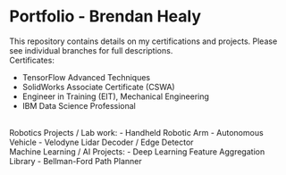 # Portfolio - Brendan Healy
This repository contains details on my certifications and projects. Please see individual branches for full descriptions.
<br />
Certificates:
- TensorFlow Advanced Techniques
- SolidWorks Associate Certificate (CSWA)
- Engineer in Training (EIT), Mechanical Engineering
- IBM Data Science Professional
<br />
Robotics Projects / Lab work:
- Handheld Robotic Arm
- Autonomous Vehicle
- Velodyne Lidar Decoder / Edge Detector
<br />
Machine Learning / AI Projects:
- Deep Learning Feature Aggregation Library
- Bellman-Ford Path Planner

